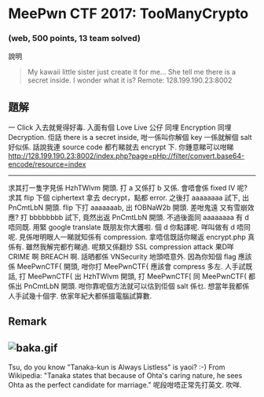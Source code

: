 # MeePwn CTF 2017: TooManyCrypto

### (web, 500 points, 13 team solved)

說明
>My kawaii little sister just create it for me... She tell me there is a secret inside. I wonder what it is?
>Remote: 128.199.190.23:8002

## 題解
一 Click 入去就覺得好毒. 入面有個 Love Live 公仔 同埋 Encryption 同埋 Decryption. 
佢話 there is a secret inside, 咁一係叫你解個 key 一係就解個 salt 好似係.
話說我連 source code 都冇睇就去 encrypt 下.
你鍾意睇可以咁睇
http://128.199.190.23:8002/index.php?page=pHp://filter/convert.base64-encode/resource=index

---
求其打一隻字見係 HzhTWlvm 開頭. 打 a 又係打 b 又係. 會唔會係 fixed IV 呢? 
求其 flip 下個 ciphertext 拿去 decrypt，點都 error.
之後打 aaaaaaaa 試下, 出 PnCmtLbN 開頭.
flip 下打 aaaaaaab, 出 fOBNaW2b 開頭. 差咁鬼遠 又有雪崩效應?
打 bbbbbbbb 試下, 竟然出返 PnCmtLbN 開頭. 不過後面同 aaaaaaaa 有 d 唔同既. 用緊 google translate 既朋友你大鑊啦. 個 d 你點譯呢. 咩叫做有 d 唔同呢.
見係咁明眼人一睇就知係有 compression. 拿唔信既話你睇返 encrypt.php 真係有. 雖然我解完都冇睇過.
呢類又係翻炒 SSL compression attack 果D咩 CRIME 啊 BREACH 啊. 話晒都係 VNSecurity 地頭唔意外.
因為你知個 flag 應該係 MeePwnCTF{ 開頭, 咁你打 MeePwnCTF{ 應該會 compress 多左. 
人手試既話, 打 MeePwnCTF{ 出 HzhTWlvm 開頭, 打 MeePwnCTF[ 同 MeePwnCTF( 都係出 PnCmtLbN 開頭. 咁你靠呢個方法就可以估到佢個 salt 係乜.
想當年我都係人手試幾十個字. 依家年紀大都係搵電腦試算數.

## Remark
![baka.gif](baka.gif)
---
Tsu, do you know "Tanaka-kun is Always Listless" is yaoi? :-) 
From Wikipedia: "Tanaka states that because of Ohta's caring nature, he sees Ohta as the perfect candidate for marriage."
呢段咁唔正常先打英文. 吹咩.
